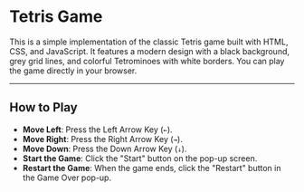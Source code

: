 # Tetris Game

This is a simple implementation of the classic Tetris game built with HTML, CSS, and JavaScript. It features a modern design with a black background, grey grid lines, and colorful Tetrominoes with white borders. You can play the game directly in your browser.

---

## How to Play
- **Move Left**: Press the Left Arrow Key (`←`).
- **Move Right**: Press the Right Arrow Key (`→`).
- **Move Down**: Press the Down Arrow Key (`↓`).
- **Start the Game**: Click the "Start" button on the pop-up screen.
- **Restart the Game**: When the game ends, click the "Restart" button in the Game Over pop-up.

